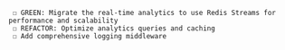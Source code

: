      ☐ GREEN: Migrate the real-time analytics to use Redis Streams for performance and scalability
     ☐ REFACTOR: Optimize analytics queries and caching
     ☐ Add comprehensive logging middleware